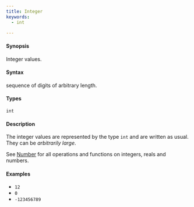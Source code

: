 ```yaml
---
title: Integer
keywords:
  - int

---
```


#### Synopsis

Integer values.

#### Syntax

sequence of digits of arbitrary length.

#### Types

`int`

#### Description

The integer values are represented by the type `int` and are written as usual. They can be _arbitrarily large_.

See [Number](../../../../Rascal/Expressions/Values/Number/) for all operations and functions on integers, reals and numbers.

#### Examples

*  `12`
*  `0`
*  `-123456789`


